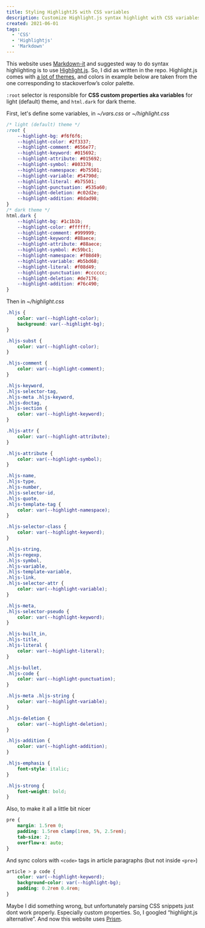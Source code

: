 ```yaml
---
title: Styling HighlightJS with CSS variables
description: Customize Highlight.js syntax highlight with CSS variables  for light / dark color theme
created: 2021-06-01
tags:
  - 'CSS'
  - 'Highlightjs'
  - 'Markdown'
---
```


This website uses [Markdown-it](https://github.com/markdown-it/markdown-it) and suggested way to do syntax highlighting is to use [Highlight.js](https://highlightjs.org/). So, I did as written in the repo. Highlight.js comes with [a lot of themes](https://github.com/highlightjs/highlight.js/tree/main/src/styles), and colors in example below are taken from the one corresponding to stackoverfow’s color palette.

`:root` selector is responsible for **CSS custom properties aka variables** for light (default) theme, and `html.dark` for dark theme.

First, let's define some variables, in _~/vars.css_ or _~/highlight.css_

```css
/* light (default) theme */
:root {
	--highlight-bg: #f6f6f6;
	--highlight-color: #2f3337;
	--highlight-comment: #656e77;
	--highlight-keyword: #015692;
	--highlight-attribute: #015692;
	--highlight-symbol: #803378;
	--highlight-namespace: #b75501;
	--highlight-variable: #54790d;
	--highlight-literal: #b75501;
	--highlight-punctuation: #535a60;
	--highlight-deletion: #c02d2e;
	--highlight-addition: #8dad98;
}
/* dark theme */
html.dark {
	--highlight-bg: #1c1b1b;
	--highlight-color: #ffffff;
	--highlight-comment: #999999;
	--highlight-keyword: #88aece;
	--highlight-attribute: #88aece;
	--highlight-symbol: #c59bc1;
	--highlight-namespace: #f08d49;
	--highlight-variable: #b5bd68;
	--highlight-literal: #f08d49;
	--highlight-punctuation: #cccccc;
	--highlight-deletion: #de7176;
	--highlight-addition: #76c490;
}
```

Then in _~/highlight.css_

```css
.hljs {
	color: var(--highlight-color);
	background: var(--highlight-bg);
}

.hljs-subst {
	color: var(--highlight-color);
}

.hljs-comment {
	color: var(--highlight-comment);
}

.hljs-keyword,
.hljs-selector-tag,
.hljs-meta .hljs-keyword,
.hljs-doctag,
.hljs-section {
	color: var(--highlight-keyword);
}

.hljs-attr {
	color: var(--highlight-attribute);
}

.hljs-attribute {
	color: var(--highlight-symbol);
}

.hljs-name,
.hljs-type,
.hljs-number,
.hljs-selector-id,
.hljs-quote,
.hljs-template-tag {
	color: var(--highlight-namespace);
}

.hljs-selector-class {
	color: var(--highlight-keyword);
}

.hljs-string,
.hljs-regexp,
.hljs-symbol,
.hljs-variable,
.hljs-template-variable,
.hljs-link,
.hljs-selector-attr {
	color: var(--highlight-variable);
}

.hljs-meta,
.hljs-selector-pseudo {
	color: var(--highlight-keyword);
}

.hljs-built_in,
.hljs-title,
.hljs-literal {
	color: var(--highlight-literal);
}

.hljs-bullet,
.hljs-code {
	color: var(--highlight-punctuation);
}

.hljs-meta .hljs-string {
	color: var(--highlight-variable);
}

.hljs-deletion {
	color: var(--highlight-deletion);
}

.hljs-addition {
	color: var(--highlight-addition);
}

.hljs-emphasis {
	font-style: italic;
}

.hljs-strong {
	font-weight: bold;
}
```

Also, to make it all a little bit nicer

```css
pre {
	margin: 1.5rem 0;
	padding: 1.5rem clamp(1rem, 5%, 2.5rem);
	tab-size: 2;
	overflow-x: auto;
}
```

And sync colors with `<code>` tags in article paragraphs (but not inside `<pre>`)

```css
article > p code {
	color: var(--highlight-keyword);
	background-color: var(--highlight-bg);
	padding: 0.2rem 0.4rem;
}
```

Maybe I did something wrong, but unfortunately parsing CSS snippets just dont work properly. Especially custom properties. So, I googled “highlight.js alternative”. And now this website uses [Prism](https://prismjs.com/).
